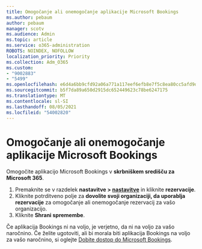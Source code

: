 ```yaml
---
title: Omogočanje ali onemogočanje aplikacije Microsoft Bookings
ms.author: pebaum
author: pebaum
manager: scotv
ms.audience: Admin
ms.topic: article
ms.service: o365-administration
ROBOTS: NOINDEX, NOFOLLOW
localization_priority: Priority
ms.collection: Adm_O365
ms.custom:
- "9002883"
- "5499"
ms.openlocfilehash: e6d4a6bb9cfd92a06a771a117eef6efb8e7f5c8ea80cc5afd9daa619f4bd3079
ms.sourcegitcommit: b5f7da89a650d2915dc652449623c78be6247175
ms.translationtype: MT
ms.contentlocale: sl-SI
ms.lasthandoff: 08/05/2021
ms.locfileid: "54002820"
---
```

# <a name="enable-or-disable-microsoft-bookings"></a>Omogočanje ali onemogočanje aplikacije Microsoft Bookings

Omogočite aplikacijo Microsoft Bookings v **skrbniškem središču za Microsoft 365**.

1. Premaknite se v razdelek **nastavitve > [nastavitve](https://admin.microsoft.com/Adminportal/Home?source=applauncher#/Settings/Services)** in kliknite **rezervacije**.
2. Kliknite potrditveno polje za **dovolite svoji organizaciji, da uporablja rezervacije** za omogočanje ali onemogočanje rezervacij za vašo organizacijo.
3. Kliknite **Shrani spremembe**.

Če aplikacija Bookings ni na voljo, je verjetno, da ni na voljo za vašo naročnino. Če želite ugotoviti, ali bi morala biti aplikacija Bookings na voljo za vašo naročnino, si oglejte [Dobite dostop do Microsoft Bookings](https://support.microsoft.com/en-us/office/get-access-to-microsoft-bookings-5382dc07-aaa5-45c9-8767-502333b214ce).
